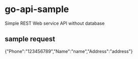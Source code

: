 # go-api-sample
Simple REST Web service API without database 

## sample request
{"Phone":"123456789","Name":"name","Address":"address"}
